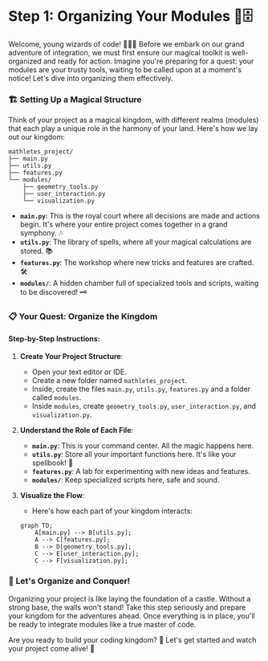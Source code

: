 # Step 1: Organizing Your Modules 📂🗄️

Welcome, young wizards of code! 🧙‍♀️✨ Before we embark on our grand adventure of integration, we must first ensure our magical toolkit is well-organized and ready for action. Imagine you're preparing for a quest: your modules are your trusty tools, waiting to be called upon at a moment's notice! Let's dive into organizing them effectively.

### 🏗️ Setting Up a Magical Structure

Think of your project as a magical kingdom, with different realms (modules) that each play a unique role in the harmony of your land. Here's how we lay out our kingdom:

```plaintext
mathletes_project/
├── main.py
├── utils.py
├── features.py
└── modules/
    ├── geometry_tools.py
    ├── user_interaction.py
    └── visualization.py
```

- **`main.py`**: This is the royal court where all decisions are made and actions begin. It's where your entire project comes together in a grand symphony. 🎶
- **`utils.py`**: The library of spells, where all your magical calculations are stored. 📚
- **`features.py`**: The workshop where new tricks and features are crafted. 🛠️
- **`modules/`**: A hidden chamber full of specialized tools and scripts, waiting to be discovered! 🗝️

### 📋 Your Quest: Organize the Kingdom

#### Step-by-Step Instructions:

1. **Create Your Project Structure**:
   - Open your text editor or IDE.
   - Create a new folder named `mathletes_project`.
   - Inside, create the files `main.py`, `utils.py`, `features.py` and a folder called `modules`.
   - Inside `modules`, create `geometry_tools.py`, `user_interaction.py`, and `visualization.py`.

2. **Understand the Role of Each File**:
   - **`main.py`**: This is your command center. All the magic happens here.
   - **`utils.py`**: Store all your important functions here. It's like your spellbook! 🔮
   - **`features.py`**: A lab for experimenting with new ideas and features.
   - **`modules/`**: Keep specialized scripts here, safe and sound.

3. **Visualize the Flow**:
   - Here's how each part of your kingdom interacts:

   ```mermaid
   graph TD;
       A[main.py] --> B[utils.py];
       A --> C[features.py];
       B --> D[geometry_tools.py];
       C --> E[user_interaction.py];
       C --> F[visualization.py];
   ```

### 🌟 Let's Organize and Conquer!

Organizing your project is like laying the foundation of a castle. Without a strong base, the walls won't stand! Take this step seriously and prepare your kingdom for the adventures ahead. Once everything is in place, you'll be ready to integrate modules like a true master of code.

Are you ready to build your coding kingdom? 🏰 Let's get started and watch your project come alive! 🚀